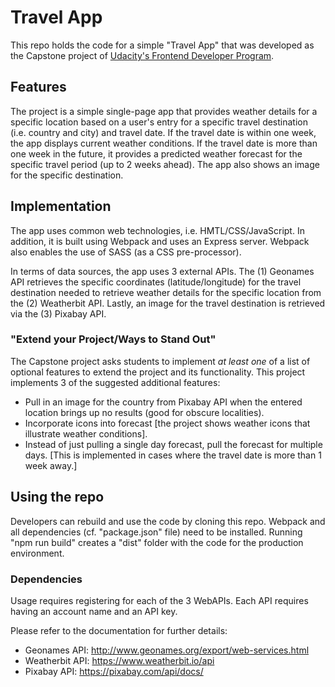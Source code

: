 # Travel App
This repo holds the code for a simple "Travel App" that was developed as the Capstone project of [Udacity's Frontend Developer Program](https://www.udacity.com/course/front-end-web-developer-nanodegree--nd0011). 

## Features
The project is a simple single-page app that provides weather details for a specific location based on a user's entry for a specific travel destination (i.e. country and city) and travel date. If the travel date is within one week, the app displays current weather conditions. If the travel date is more than one week in the future, it provides a predicted weather forecast for the specific travel period (up to 2 weeks ahead).
The app also shows an image for the specific destination.

## Implementation
The app uses common web technologies, i.e. HMTL/CSS/JavaScript. In addition, it is built using Webpack and uses an Express server. Webpack also enables the use of SASS (as a CSS pre-processor). 

In terms of data sources, the app uses 3 external APIs. The (1) Geonames API retrieves the specific coordinates (latitude/longitude) for the travel destination needed to retrieve weather details for the specific location from the (2) Weatherbit API. Lastly, an image for the travel destination is retrieved via the (3) Pixabay API.

### "Extend your Project/Ways to Stand Out"
The Capstone project asks students to implement *at least one* of a list of optional features to extend the project and its functionality. This project implements 3 of the suggested additional features:

- Pull in an image for the country from Pixabay API when the entered location brings up no results (good for obscure localities).
- Incorporate icons into forecast [the project shows weather icons that illustrate weather conditions].
- Instead of just pulling a single day forecast, pull the forecast for multiple days. [This is implemented in cases where the travel date is more than 1 week away.]

## Using the repo
Developers can rebuild and use the code by cloning this repo. Webpack and all dependencies (cf. "package.json" file) need to be installed. Running "npm run build" creates a "dist" folder with the code for the production environment.
### Dependencies
Usage requires registering for each of the 3 WebAPIs. Each API requires having an account name and an API key. 

Please refer to the documentation for further details: 
- Geonames API: http://www.geonames.org/export/web-services.html
- Weatherbit API: https://www.weatherbit.io/api
- Pixabay API: https://pixabay.com/api/docs/
